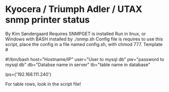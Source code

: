 # Kyocera / Triumph Adler / UTAX snmp printer status
 By Kim Søndergaard
 Requires SNMPGET is installed
 Run in linux, or Windows with BASH installed by ./snmp.sh
 Config file is requires to use this script, place the config in a file named config.sh, with chmod 777. 
 Template # 


#!/bin/bash
host="Hostname/IP"
user="User to mysql db"
pw="password to mysql db"
db="Databse name in server"
tb="table name in database"

ips=('192.168.111.240')

For table rows, look in the script file!
